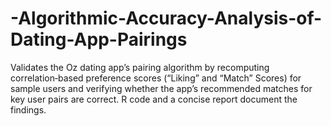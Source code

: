 # -Algorithmic-Accuracy-Analysis-of-Dating-App-Pairings

Validates the Oz dating app’s pairing algorithm by recomputing correlation‑based preference scores (“Liking” and “Match” Scores) for sample users and verifying whether the app’s recommended matches for key user pairs are correct. R code and a concise report document the findings.
